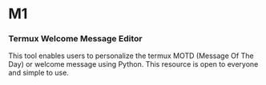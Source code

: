 # M1
### Termux Welcome Message Editor
This tool enables users to personalize the termux MOTD (Message Of The Day) or welcome message using Python. This resource is open to everyone and simple to use. 
